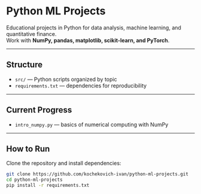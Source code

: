 # Python ML Projects

Educational projects in Python for data analysis, machine learning, and quantitative finance.  
Work with **NumPy, pandas, matplotlib, scikit-learn, and PyTorch**.

---

## Structure
- `src/` — Python scripts organized by topic  
- `requirements.txt` — dependencies for reproducibility  

---

## Current Progress
- `intro_numpy.py` — basics of numerical computing with NumPy  

---

## How to Run
Clone the repository and install dependencies:

```bash
git clone https://github.com/kochekovich-ivan/python-ml-projects.git
cd python-ml-projects
pip install -r requirements.txt
